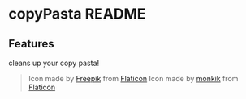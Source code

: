 # copyPasta README

## Features

cleans up your copy pasta!

> Icon made by [Freepik](https://www.flaticon.com/authors/freepik) from [Flaticon](www.flaticon.com)
> Icon made by [monkik](https://www.flaticon.com/authors/monkik) from [Flaticon](www.flaticon.com)
